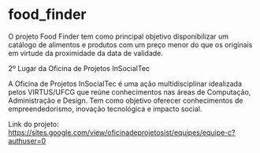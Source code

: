 # food_finder
O projeto Food Finder tem como principal objetivo disponibilizar um catálogo de alimentos e produtos com um preço menor do que os originais em virtude da proximidade da data de validade.

2º Lugar da Oficina de Projetos InSocialTec

A Oficina de Projetos InSocialTec é uma ação multidisciplinar idealizada pelos VIRTUS/UFCG que reúne conhecimentos nas áreas de Computação, Administração e Design. Tem como objetivo oferecer conhecimentos de empreendedorismo, inovação tecnológica e impacto social.

Link do projeto: https://sites.google.com/view/oficinadeprojetosist/equipes/equipe-c?authuser=0
